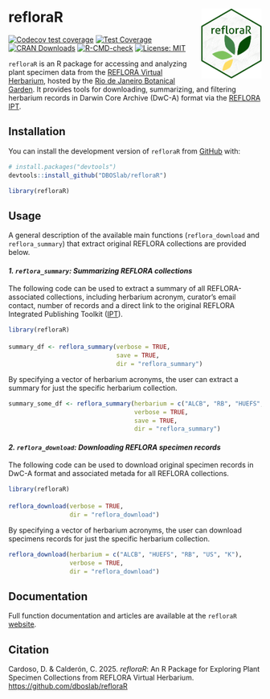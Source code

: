
<!-- README.md is generated from README.Rmd. Please edit that file -->

# refloraR <img src="inst/figures/refloraR_hex_sticker.png" align="right" alt="" width="120" />

<!-- badges: start -->

[![Codecov test
coverage](https://codecov.io/gh/DBOSlab/refloraR/graph/badge.svg)](https://app.codecov.io/gh/DBOSlab/refloraR)
[![Test
Coverage](https://github.com/DBOSlab/refloraR/actions/workflows/test-coverage.yaml/badge.svg)](https://github.com/DBOSlab/refloraR/actions/workflows/test-coverage.yaml)
[![CRAN
Downloads](https://cranlogs.r-pkg.org/badges/grand-total/refloraR)](https://cran.r-project.org/package=refloraR)
[![R-CMD-check](https://github.com/DBOSlab/refloraR/actions/workflows/R-CMD-check.yaml/badge.svg)](https://github.com/DBOSlab/refloraR/actions/workflows/R-CMD-check.yaml)
[![License:
MIT](https://img.shields.io/badge/license-MIT-blue.svg)](LICENSE)
<!-- badges: end -->

`refloraR` is an R package for accessing and analyzing plant specimen
data from the [REFLORA Virtual
Herbarium](https://reflora.jbrj.gov.br/reflora/herbarioVirtual/), hosted
by the [Rio de Janeiro Botanical Garden](https://www.gov.br/jbrj/pt-br).
It provides tools for downloading, summarizing, and filtering herbarium
records in Darwin Core Archive (DwC-A) format via the [REFLORA
IPT](https://ipt.jbrj.gov.br/reflora/).

## Installation

You can install the development version of `refloraR` from
[GitHub](https://github.com/DBOSlab/refloraR) with:

``` r
# install.packages("devtools")
devtools::install_github("DBOSlab/refloraR")
```

``` r
library(refloraR)
```

  
  

## Usage

A general description of the available main functions
(`reflora_download` and `reflora_summary`) that extract original REFLORA
collections are provided below.  
  

#### *1. `reflora_summary`: Summarizing REFLORA collections*

The following code can be used to extract a summary of all
REFLORA-associated collections, including herbarium acronym, curator’s
email contact, number of records and a direct link to the original
REFLORA Integrated Publishing Toolkit
([IPT](https://ipt.jbrj.gov.br/reflora)).  

``` r
library(refloraR)

summary_df <- reflora_summary(verbose = TRUE,
                              save = TRUE,
                              dir = "reflora_summary")
```

  
By specifying a vector of herbarium acronyms, the user can extract a
summary for just the specific herbarium collection.  

``` r
summary_some_df <- reflora_summary(herbarium = c("ALCB", "RB", "HUEFS", "US", "K"),
                                   verbose = TRUE,
                                   save = TRUE,
                                   dir = "reflora_summary")
```

  
  

#### *2. `reflora_download`: Downloading REFLORA specimen records*

The following code can be used to download original specimen records in
DwC-A format and associated metada for all REFLORA collections.  

``` r
library(refloraR)

reflora_download(verbose = TRUE,
                 dir = "reflora_download")
```

  
By specifying a vector of herbarium acronyms, the user can download
specimens records for just the specific herbarium collection.  

``` r
reflora_download(herbarium = c("ALCB", "HUEFS", "RB", "US", "K"),
                 verbose = TRUE,
                 dir = "reflora_download")
```

  
  

## Documentation

Full function documentation and articles are available at the `refloraR`
[website](https://dboslab.github.io/refloraR-website/).  
  

## Citation

Cardoso, D. & Calderón, C. 2025. *refloraR*: An R Package for Exploring
Plant Specimen Collections from REFLORA Virtual Herbarium.
<https://github.com/dboslab/refloraR>
